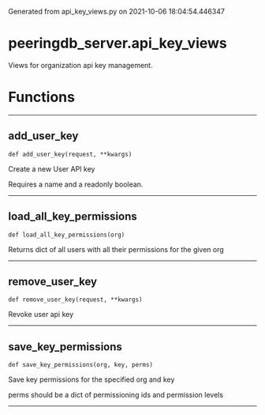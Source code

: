 Generated from api_key_views.py on 2021-10-06 18:04:54.446347

# peeringdb_server.api_key_views

Views for organization api key management.

# Functions
---

## add_user_key
`def add_user_key(request, **kwargs)`

Create a new User API key

Requires a name and a readonly boolean.

---
## load_all_key_permissions
`def load_all_key_permissions(org)`

Returns dict of all users with all their permissions for
the given org

---
## remove_user_key
`def remove_user_key(request, **kwargs)`

Revoke user api key

---
## save_key_permissions
`def save_key_permissions(org, key, perms)`

Save key permissions for the specified org and key

perms should be a dict of permissioning ids and permission levels

---